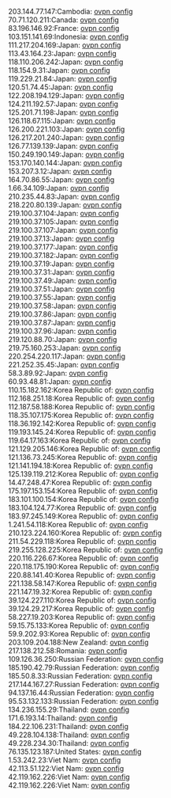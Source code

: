 203.144.77.147:Cambodia: [ovpn config](vpn/203_144_77_147.ovpn)  
70.71.120.211:Canada: [ovpn config](vpn/70_71_120_211.ovpn)  
83.196.146.92:France: [ovpn config](vpn/83_196_146_92.ovpn)  
103.151.141.69:Indonesia: [ovpn config](vpn/103_151_141_69.ovpn)  
111.217.204.169:Japan: [ovpn config](vpn/111_217_204_169.ovpn)  
113.43.164.23:Japan: [ovpn config](vpn/113_43_164_23.ovpn)  
118.110.206.242:Japan: [ovpn config](vpn/118_110_206_242.ovpn)  
118.154.9.31:Japan: [ovpn config](vpn/118_154_9_31.ovpn)  
119.229.21.84:Japan: [ovpn config](vpn/119_229_21_84.ovpn)  
120.51.74.45:Japan: [ovpn config](vpn/120_51_74_45.ovpn)  
122.208.194.129:Japan: [ovpn config](vpn/122_208_194_129.ovpn)  
124.211.192.57:Japan: [ovpn config](vpn/124_211_192_57.ovpn)  
125.201.71.198:Japan: [ovpn config](vpn/125_201_71_198.ovpn)  
126.118.67.115:Japan: [ovpn config](vpn/126_118_67_115.ovpn)  
126.200.221.103:Japan: [ovpn config](vpn/126_200_221_103.ovpn)  
126.217.201.240:Japan: [ovpn config](vpn/126_217_201_240.ovpn)  
126.77.139.139:Japan: [ovpn config](vpn/126_77_139_139.ovpn)  
150.249.190.149:Japan: [ovpn config](vpn/150_249_190_149.ovpn)  
153.170.140.144:Japan: [ovpn config](vpn/153_170_140_144.ovpn)  
153.207.3.12:Japan: [ovpn config](vpn/153_207_3_12.ovpn)  
164.70.86.55:Japan: [ovpn config](vpn/164_70_86_55.ovpn)  
1.66.34.109:Japan: [ovpn config](vpn/1_66_34_109.ovpn)  
210.235.44.83:Japan: [ovpn config](vpn/210_235_44_83.ovpn)  
218.220.80.139:Japan: [ovpn config](vpn/218_220_80_139.ovpn)  
219.100.37.104:Japan: [ovpn config](vpn/219_100_37_104.ovpn)  
219.100.37.105:Japan: [ovpn config](vpn/219_100_37_105.ovpn)  
219.100.37.107:Japan: [ovpn config](vpn/219_100_37_107.ovpn)  
219.100.37.13:Japan: [ovpn config](vpn/219_100_37_13.ovpn)  
219.100.37.177:Japan: [ovpn config](vpn/219_100_37_177.ovpn)  
219.100.37.182:Japan: [ovpn config](vpn/219_100_37_182.ovpn)  
219.100.37.19:Japan: [ovpn config](vpn/219_100_37_19.ovpn)  
219.100.37.31:Japan: [ovpn config](vpn/219_100_37_31.ovpn)  
219.100.37.49:Japan: [ovpn config](vpn/219_100_37_49.ovpn)  
219.100.37.51:Japan: [ovpn config](vpn/219_100_37_51.ovpn)  
219.100.37.55:Japan: [ovpn config](vpn/219_100_37_55.ovpn)  
219.100.37.58:Japan: [ovpn config](vpn/219_100_37_58.ovpn)  
219.100.37.86:Japan: [ovpn config](vpn/219_100_37_86.ovpn)  
219.100.37.87:Japan: [ovpn config](vpn/219_100_37_87.ovpn)  
219.100.37.96:Japan: [ovpn config](vpn/219_100_37_96.ovpn)  
219.120.88.70:Japan: [ovpn config](vpn/219_120_88_70.ovpn)  
219.75.160.253:Japan: [ovpn config](vpn/219_75_160_253.ovpn)  
220.254.220.117:Japan: [ovpn config](vpn/220_254_220_117.ovpn)  
221.252.35.45:Japan: [ovpn config](vpn/221_252_35_45.ovpn)  
58.3.89.92:Japan: [ovpn config](vpn/58_3_89_92.ovpn)  
60.93.48.81:Japan: [ovpn config](vpn/60_93_48_81.ovpn)  
110.15.182.162:Korea Republic of: [ovpn config](vpn/110_15_182_162.ovpn)  
112.168.251.18:Korea Republic of: [ovpn config](vpn/112_168_251_18.ovpn)  
112.187.58.188:Korea Republic of: [ovpn config](vpn/112_187_58_188.ovpn)  
118.35.107.175:Korea Republic of: [ovpn config](vpn/118_35_107_175.ovpn)  
118.36.192.142:Korea Republic of: [ovpn config](vpn/118_36_192_142.ovpn)  
119.193.145.24:Korea Republic of: [ovpn config](vpn/119_193_145_24.ovpn)  
119.64.17.163:Korea Republic of: [ovpn config](vpn/119_64_17_163.ovpn)  
121.129.205.146:Korea Republic of: [ovpn config](vpn/121_129_205_146.ovpn)  
121.136.73.245:Korea Republic of: [ovpn config](vpn/121_136_73_245.ovpn)  
121.141.194.18:Korea Republic of: [ovpn config](vpn/121_141_194_18.ovpn)  
125.139.119.212:Korea Republic of: [ovpn config](vpn/125_139_119_212.ovpn)  
14.47.248.47:Korea Republic of: [ovpn config](vpn/14_47_248_47.ovpn)  
175.197.153.154:Korea Republic of: [ovpn config](vpn/175_197_153_154.ovpn)  
183.101.100.154:Korea Republic of: [ovpn config](vpn/183_101_100_154.ovpn)  
183.104.124.77:Korea Republic of: [ovpn config](vpn/183_104_124_77.ovpn)  
183.97.245.149:Korea Republic of: [ovpn config](vpn/183_97_245_149.ovpn)  
1.241.54.118:Korea Republic of: [ovpn config](vpn/1_241_54_118.ovpn)  
210.123.224.160:Korea Republic of: [ovpn config](vpn/210_123_224_160.ovpn)  
211.54.229.118:Korea Republic of: [ovpn config](vpn/211_54_229_118.ovpn)  
219.255.128.225:Korea Republic of: [ovpn config](vpn/219_255_128_225.ovpn)  
220.116.226.67:Korea Republic of: [ovpn config](vpn/220_116_226_67.ovpn)  
220.118.175.190:Korea Republic of: [ovpn config](vpn/220_118_175_190.ovpn)  
220.88.141.40:Korea Republic of: [ovpn config](vpn/220_88_141_40.ovpn)  
221.138.58.147:Korea Republic of: [ovpn config](vpn/221_138_58_147.ovpn)  
221.147.19.32:Korea Republic of: [ovpn config](vpn/221_147_19_32.ovpn)  
39.124.227.110:Korea Republic of: [ovpn config](vpn/39_124_227_110.ovpn)  
39.124.29.217:Korea Republic of: [ovpn config](vpn/39_124_29_217.ovpn)  
58.227.19.203:Korea Republic of: [ovpn config](vpn/58_227_19_203.ovpn)  
59.15.75.133:Korea Republic of: [ovpn config](vpn/59_15_75_133.ovpn)  
59.9.202.93:Korea Republic of: [ovpn config](vpn/59_9_202_93.ovpn)  
203.109.204.188:New Zealand: [ovpn config](vpn/203_109_204_188.ovpn)  
217.138.212.58:Romania: [ovpn config](vpn/217_138_212_58.ovpn)  
109.126.36.250:Russian Federation: [ovpn config](vpn/109_126_36_250.ovpn)  
185.190.42.79:Russian Federation: [ovpn config](vpn/185_190_42_79.ovpn)  
185.50.8.33:Russian Federation: [ovpn config](vpn/185_50_8_33.ovpn)  
217.144.167.27:Russian Federation: [ovpn config](vpn/217_144_167_27.ovpn)  
94.137.16.44:Russian Federation: [ovpn config](vpn/94_137_16_44.ovpn)  
95.53.132.133:Russian Federation: [ovpn config](vpn/95_53_132_133.ovpn)  
134.236.155.29:Thailand: [ovpn config](vpn/134_236_155_29.ovpn)  
171.6.193.14:Thailand: [ovpn config](vpn/171_6_193_14.ovpn)  
184.22.106.231:Thailand: [ovpn config](vpn/184_22_106_231.ovpn)  
49.228.104.138:Thailand: [ovpn config](vpn/49_228_104_138.ovpn)  
49.228.234.30:Thailand: [ovpn config](vpn/49_228_234_30.ovpn)  
76.135.123.187:United States: [ovpn config](vpn/76_135_123_187.ovpn)  
1.53.242.23:Viet Nam: [ovpn config](vpn/1_53_242_23.ovpn)  
42.113.51.122:Viet Nam: [ovpn config](vpn/42_113_51_122.ovpn)  
42.119.162.226:Viet Nam: [ovpn config](vpn/42_119_162_226.ovpn)  
42.119.162.226:Viet Nam: [ovpn config](vpn/42_119_162_226.ovpn)  
